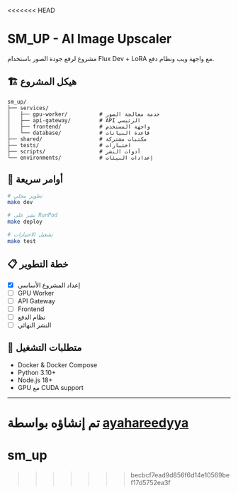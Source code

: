 <<<<<<< HEAD
# SM_UP - AI Image Upscaler

مشروع لرفع جودة الصور باستخدام Flux Dev + LoRA مع واجهة ويب ونظام دفع.

## 🏗️ هيكل المشروع

```
sm_up/
├── services/
│   ├── gpu-worker/          # خدمة معالجة الصور
│   ├── api-gateway/         # API الرئيسي
│   ├── frontend/            # واجهة المستخدم
│   └── database/            # قاعدة البيانات
├── shared/                  # مكتبات مشتركة
├── tests/                   # اختبارات
├── scripts/                 # أدوات النشر
└── environments/            # إعدادات البيئات
```

## 🚀 أوامر سريعة

```bash
# تطوير محلي
make dev

# نشر على RunPod
make deploy

# تشغيل الاختبارات
make test
```

## 📋 خطة التطوير

- [x] إعداد المشروع الأساسي
- [ ] GPU Worker
- [ ] API Gateway
- [ ] Frontend
- [ ] نظام الدفع
- [ ] النشر النهائي

## 🔧 متطلبات التشغيل

- Docker & Docker Compose
- Python 3.10+
- Node.js 18+
- GPU مع CUDA support

---
تم إنشاؤه بواسطة [ayahareedyya](https://github.com/ayahareedyya)
=======
# sm_up
>>>>>>> becbcf7ead9d856f6d14e10569bef17d5752ea3f
